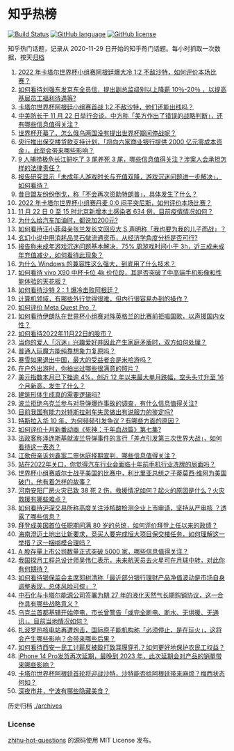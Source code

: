 # 知乎热榜
[![Build Status](https://github.com/ToWeLong/zhihu-hot-questions/workflows/CI/badge.svg)](https://github.com/ToWeLong/zhihu-hot-questions/actions)
[![GitHub language](https://img.shields.io/badge/language-golang-orange.svg)](https://golang.org/)
[![GitHub license](https://img.shields.io/github/license/ToWeLong/zhihu-hot-questions)](https://github.com/ToWeLong/zhihu-hot-questions/blob/main/LICENSE)

知乎热门话题，记录从 2020-11-29 日开始的知乎热门话题。每小时抓取一次数据，按天[归档](./archives)

<!-- BEGIN -->

1. [2022 年卡塔尔世界杯小组赛阿根廷爆大冷 1:2 不敌沙特，如何评价本场比赛？](https://www.zhihu.com/question/568189518)
1. [如何看待刘强东发京东全员信，提出副总监级别以上降薪 10％-20％ ，以提高基层员工福利待遇等?](https://www.zhihu.com/question/568157415)
1. [卡塔尔世界杯阿根廷小组赛首战 1:2 不敌沙特，他们还能出线吗？](https://www.zhihu.com/question/568213988)
1. [中美防长于 11 月 22 日举行会谈，中方称「美方作出了错误的战略判断」，还有哪些信息值得关注？](https://www.zhihu.com/question/568160479)
1. [世界杯开幕了，怎么俄乌两国没有提出世界杯期间停战呢？](https://www.zhihu.com/question/567853220)
1. [央行推出保交楼贷款支持计划，「将向六家商业银行提供 2000 亿元零成本资金」，此举会带来哪些影响？](https://www.zhihu.com/question/568140607)
1. [9 人捕捞极危长江鲟吃了 3 尾养死 3 尾，哪些信息值得关注？涉案人会承担怎样的法律责任？](https://www.zhihu.com/question/567398961)
1. [报告研究显示「未成年人游戏时长与充值双降，游戏沉迷问题进一步解决」，如何看待？](https://www.zhihu.com/question/568172689)
1. [昔日盟友纷纷倒戈，称「不会再次资助特朗普」，具体发生了什么？](https://www.zhihu.com/question/567948902)
1. [2022 年卡塔尔世界杯小组赛丹麦 0:0 闷平突尼斯，如何评价本场比赛？](https://www.zhihu.com/question/568217637)
1. [11 月 22 日 0 至 15 时北京新增本土感染者 634 例，目前疫情情况如何？](https://www.zhihu.com/question/568197463)
1. [为什么给汽车加油时，都说加200元?](https://www.zhihu.com/question/567211738)
1. [如何看待汪小菲母亲张兰发长文回应大 S 声明称「我也要为我的儿子而战」？](https://www.zhihu.com/question/568191125)
1. [玄幻小说中用消耗品灵石做流通货币，从经济学角度分析是否可行?](https://www.zhihu.com/question/25080674)
1. [报告称未成年游戏沉迷问题基本解决，75% 周游戏时间小于 3h，近三成未成年充值减少，如何看待此现象？](https://www.zhihu.com/question/568183352)
1. [为什么 Windows 的兼容性这么强大，到底用了什么技术？](https://www.zhihu.com/question/266103113)
1. [如何看待 vivo X90 中杯卡位 4k 价位段，其是否突破了中高端手机影像和性能体验的天花板？](https://www.zhihu.com/question/568216150)
1. [如何看待沙特 2：1 爆冷击败阿根廷？](https://www.zhihu.com/question/568214384)
1. [计算机领域，有哪些外行觉得很难，但内行很容易办到的操作？](https://www.zhihu.com/question/566267025)
1. [如何评价 Meta Quest Pro ？](https://www.zhihu.com/question/558783432)
1. [如何看待伊朗队在世界杯小组赛对阵英格兰的比赛前拒唱国歌，以声援国内女性？](https://www.zhihu.com/question/568076615)
1. [如何看待2022年11月22日的股市？](https://www.zhihu.com/question/568171870)
1. [当你的爱人「沉迷」兴趣爱好并因此产生家庭矛盾时，双方如何处理？](https://www.zhihu.com/question/567421568)
1. [普通人玩魔方能纯靠想象力复原吗？](https://www.zhihu.com/question/555376610)
1. [暴雪如果退出中国，最大的受益者会是米哈游吗？](https://www.zhihu.com/question/567454933)
1. [在户外出游时，你拍出过哪些很满意的照片？](https://www.zhihu.com/question/567250469)
1. [美元指数本月已下挫逾 4%，创近 12 年以来最大单月跌幅，空头头寸升至 16 个月新高，发生了什么？](https://www.zhihu.com/question/567989151)
1. [建筑形体生成真的需要逻辑吗?](https://www.zhihu.com/question/493547903)
1. [波兰拒绝乌克兰参与对导弹爆炸事故的调查，有什么信息值得关注?](https://www.zhihu.com/question/568202225)
1. [目前我国有能力对特斯拉刹车失灵做出有说服力的鉴定吗?](https://www.zhihu.com/question/567080033)
1. [特斯拉入华 10 年，为何频频引发争议？有哪些方面的原因？](https://www.zhihu.com/question/567257828)
1. [如何评价十月新番动画《死神：千年血战篇》第七集?](https://www.zhihu.com/question/568034857)
1. [法政客称泽连斯基就波兰导弹事件的言行「差点引发第三次世界大战」，如何看待这一表态？](https://www.zhihu.com/question/567963196)
1. [江歌母亲诉刘鑫案二审休庭择期宣判，哪些信息值得关注？](https://www.zhihu.com/question/568156215)
1. [站在2022年关口，你觉得汽车行业会面临十年前手机行业洗牌的局面吗？](https://www.zhihu.com/question/566815255)
1. [世界杯小组赛威尔士战平美国的比赛中，利比里亚总统之子蒂莫西·维阿为美国破门，他有着怎样的故事？](https://www.zhihu.com/question/568132110)
1. [河南安阳厂房火灾已致 38 死 2 伤，救援情况如何？起火的原因是什么？火灾救援有哪些难点？](https://www.zhihu.com/question/568031673)
1. [如何看待沪深交易所称高度关注涉核酸检测企业上市申请，坚持从严审核 ？透露了哪些信息？](https://www.zhihu.com/question/568140014)
1. [拜登成美国首位任职期间满 80 岁的总统，如何评价拜登上任以来的政绩？](https://www.zhihu.com/question/567943033)
1. [海南澄迈土地出让新要求，竞买人要完成恒大项目保交楼任务，如何理解这一举措？这一捆绑模合理吗？](https://www.zhihu.com/question/566034702)
1. [A 股存量上市公司数量正式突破 5000 家，哪些信息值得关注？](https://www.zhihu.com/question/568139541)
1. [我国探月工程总设计师吴伟仁表示，未来航天员去火星可在月球中转，对此你有何期待？](https://www.zhihu.com/question/568177918)
1. [如何看待银保监会主席郭树清称「最近部分银行理财产品净值波动是市场自身调整表现，总体风险可控」？](https://www.zhihu.com/question/568014856)
1. [中石化与卡塔尔能源公司签署为期 27 年的液化天然气长期购销协议，这一合作具有哪些战略意义？](https://www.zhihu.com/question/568009749)
1. [乌克兰首都基辅开始停电，市长曾警告「或完全断电、断水、无供暖、无通讯」，目前当地情况如何？](https://www.zhihu.com/question/568027674)
1. [扎波罗热核电站再遭炮击，国际原子能机构称「必须停止，是在玩火」，这将会产生哪些影响？会带来哪些后果？](https://www.zhihu.com/question/567978289)
1. [如何看待西安一民工讨薪反被殴打致耳膜穿孔？如何更好地保护农民工权益？](https://www.zhihu.com/question/568144796)
1. [iPhone 14 Pro发货再次延期，最晚到 2023 年，此次延期会对产品的销量带来哪些影响？](https://www.zhihu.com/question/567770955)
1. [卡塔尔世界杯阿根廷首轮将迎战沙特，沙特能否给阿根廷带来麻烦？梅西状态何如？](https://www.zhihu.com/question/568131559)
1. [深夜市井，宁波有哪些隐藏美食？](https://www.zhihu.com/question/529240960)

<!-- END -->

历史归档 [./archives](./archives)


### License
[zhihu-hot-questions](https://github.com/towelong/zhihu-hot-questions) 的源码使用 MIT License 发布。